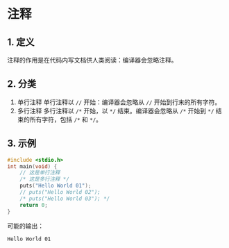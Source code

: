 # 注释

## 1. 定义

注释的作用是在代码内写文档供人类阅读：编译器会忽略注释。

## 2. 分类

1. 单行注释
   单行注释以 `//` 开始：编译器会忽略从 `//` 开始到行末的所有字符。
2. 多行注释
   多行注释以 `/*` 开始，以 `*/` 结束。编译器会忽略从 `/*` 开始到 `*/` 结束的所有字符，包括 `/*` 和 `*/`。

## 3. 示例

```c
#include <stdio.h>
int main(void) {
    // 这是单行注释
    /* 这是多行注释 */
    puts("Hello World 01");
    // puts("Hello World 02");
    /* puts("Hello World 03"); */
    return 0;
}
```

可能的输出：

```txt
Hello World 01
```
